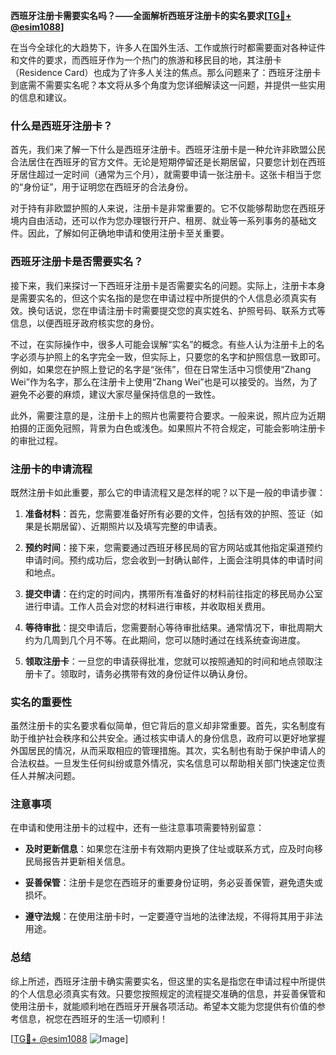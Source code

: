 **西班牙注册卡需要实名吗？——全面解析西班牙注册卡的实名要求[[TG💪+ @esim1088](https://t.me/s/esim1088)]**

在当今全球化的大趋势下，许多人在国外生活、工作或旅行时都需要面对各种证件和文件的要求，而西班牙作为一个热门的旅游和移民目的地，其注册卡（Residence Card）也成为了许多人关注的焦点。那么问题来了：西班牙注册卡到底需不需要实名呢？本文将从多个角度为您详细解读这一问题，并提供一些实用的信息和建议。

### 什么是西班牙注册卡？

首先，我们来了解一下什么是西班牙注册卡。西班牙注册卡是一种允许非欧盟公民合法居住在西班牙的官方文件。无论是短期停留还是长期居留，只要您计划在西班牙居住超过一定时间（通常为三个月），就需要申请一张注册卡。这张卡相当于您的“身份证”，用于证明您在西班牙的合法身份。

对于持有非欧盟护照的人来说，注册卡是非常重要的。它不仅能够帮助您在西班牙境内自由活动，还可以作为您办理银行开户、租房、就业等一系列事务的基础文件。因此，了解如何正确地申请和使用注册卡至关重要。

### 西班牙注册卡是否需要实名？

接下来，我们来探讨一下西班牙注册卡是否需要实名的问题。实际上，注册卡本身是需要实名的，但这个实名指的是您在申请过程中所提供的个人信息必须真实有效。换句话说，您在申请注册卡时需要提交您的真实姓名、护照号码、联系方式等信息，以便西班牙政府核实您的身份。

不过，在实际操作中，很多人可能会误解“实名”的概念。有些人认为注册卡上的名字必须与护照上的名字完全一致，但实际上，只要您的名字和护照信息一致即可。例如，如果您在护照上登记的名字是“张伟”，但在日常生活中习惯使用“Zhang Wei”作为名字，那么在注册卡上使用“Zhang Wei”也是可以接受的。当然，为了避免不必要的麻烦，建议大家尽量保持信息的一致性。

此外，需要注意的是，注册卡上的照片也需要符合要求。一般来说，照片应为近期拍摄的正面免冠照，背景为白色或浅色。如果照片不符合规定，可能会影响注册卡的审批过程。

### 注册卡的申请流程

既然注册卡如此重要，那么它的申请流程又是怎样的呢？以下是一般的申请步骤：

1. **准备材料**：首先，您需要准备好所有必要的文件，包括有效的护照、签证（如果是长期居留）、近期照片以及填写完整的申请表。

2. **预约时间**：接下来，您需要通过西班牙移民局的官方网站或其他指定渠道预约申请时间。预约成功后，您会收到一封确认邮件，上面会注明具体的申请时间和地点。

3. **提交申请**：在约定的时间内，携带所有准备好的材料前往指定的移民局办公室进行申请。工作人员会对您的材料进行审核，并收取相关费用。

4. **等待审批**：提交申请后，您需要耐心等待审批结果。通常情况下，审批周期大约为几周到几个月不等。在此期间，您可以随时通过在线系统查询进度。

5. **领取注册卡**：一旦您的申请获得批准，您就可以按照通知的时间和地点领取注册卡了。领取时，请务必携带有效的身份证件以确认身份。

### 实名的重要性

虽然注册卡的实名要求看似简单，但它背后的意义却非常重要。首先，实名制度有助于维护社会秩序和公共安全。通过核实申请人的身份信息，政府可以更好地掌握外国居民的情况，从而采取相应的管理措施。其次，实名制也有助于保护申请人的合法权益。一旦发生任何纠纷或意外情况，实名信息可以帮助相关部门快速定位责任人并解决问题。

### 注意事项

在申请和使用注册卡的过程中，还有一些注意事项需要特别留意：

- **及时更新信息**：如果您在注册卡有效期内更换了住址或联系方式，应及时向移民局报告并更新相关信息。
  
- **妥善保管**：注册卡是您在西班牙的重要身份证明，务必妥善保管，避免遗失或损坏。

- **遵守法规**：在使用注册卡时，一定要遵守当地的法律法规，不得将其用于非法用途。

### 总结

综上所述，西班牙注册卡确实需要实名，但这里的实名是指您在申请过程中所提供的个人信息必须真实有效。只要您按照规定的流程提交准确的信息，并妥善保管和使用注册卡，就能顺利地在西班牙开展各项活动。希望本文能为您提供有价值的参考信息，祝您在西班牙的生活一切顺利！

[[TG💪+ @esim1088](https://t.me/s/esim1088) ![Image](https://i.postimg.cc/4NQfJmqS/Snipaste-2025-05-13-00-14-12.png)]
